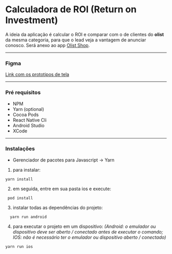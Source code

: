 # Calculadora de ROI (Return on Investment)

A ideia da aplicação é calcular o ROI e comparar com o de clientes do **olist** da mesma categoria, para que o lead veja a vantagem de anunciar conosco. 
Será anexo ao app [Olist Shop](https://www.olistshops.com).

------------
### Figma

[Link com os prototipos de tela](https://www.figma.com/proto/jXGfMRoyTOH5fJRu37KPtE/Untitled?node-id=7%3A7&scaling=scale-down "Link do Figma com os prototipos de tela")

------------
### Pré requisitos
- NPM
- Yarn (optional)
- Cocoa Pods
- React Native Cli
- Android Studio
- XCode

------------
### Instalações
- Gerenciador de pacotes para Javascript -> Yarn
1. para instalar: 
```shell
yarn install
```
2. em seguida, entre em sua pasta ios e execute: 
```shell
 pod install
```
3. instalar todas as dependências do projeto: 
```shell
  yarn run android
  ```
4. para executar o projeto em um dispositivo: 
*(Android: o emulador ou dispositivo deve ser aberto / conectado antes de executar o comando; 
IOS: não é necessário ter o emulador ou dispositivo aberto / conectado)*
```shell
yarn run ios
```
